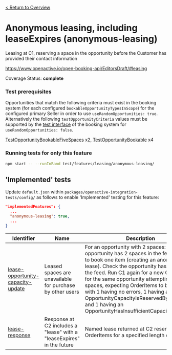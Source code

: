 [< Return to Overview](../../README.md)
# Anonymous leasing, including leaseExpires (anonymous-leasing)

Leasing at C1, reserving a space in the opportunity before the Customer has provided their contact information


https://www.openactive.io/open-booking-api/EditorsDraft/#leasing

Coverage Status: **complete**
### Test prerequisites
Opportunities that match the following criteria must exist in the booking system (for each configured `bookableOpportunityTypesInScope`) for the configured primary Seller in order to use `useRandomOpportunities: true`. Alternatively the following `testOpportunityCriteria` values must be supported by the [test interface](https://openactive.io/test-interface/) of the booking system for `useRandomOpportunities: false`.

[TestOpportunityBookableFiveSpaces](https://openactive.io/test-interface#TestOpportunityBookableFiveSpaces) x2, [TestOpportunityBookable](https://openactive.io/test-interface#TestOpportunityBookable) x4


### Running tests for only this feature

```bash
npm start -- --runInBand test/features/leasing/anonymous-leasing/
```



## 'Implemented' tests

Update `default.json` within `packages/openactive-integration-tests/config/` as follows to enable 'Implemented' testing for this feature:

```json
"implementedFeatures": {
  ...
  "anonymous-leasing": true,
  ...
}
```

| Identifier | Name | Description | Prerequisites per Opportunity Type |
|------------|------|-------------|---------------|
| [lease-opportunity-capacity-update](./implemented/lease-opportunity-capacity-update-test.js) | Leased spaces are unavailable for purchase by other users | For an opportunity with 2 spaces: Check the opportunity has 2 spaces in the feed. Run C1 to book one item (creating an anonymous lease). Check the opportunity has 1 space in the feed. Run C1 again for a new Order UUID for the same opportunity attempting to book 3 spaces, expecting OrderItems to be returned with 1 having no errors, 1 having an OpportunityCapacityIsReservedByLeaseError, and 1 having an OpportunityHasInsufficientCapacityError. | [TestOpportunityBookableFiveSpaces](https://openactive.io/test-interface#TestOpportunityBookableFiveSpaces) x2 |
| [lease-response](./implemented/lease-response-test.js) | Response at C2 includes a "lease" with a "leaseExpires" in the future | Named lease returned at C2 reserves the OrderItems for a specified length of time | [TestOpportunityBookable](https://openactive.io/test-interface#TestOpportunityBookable) x4 |


